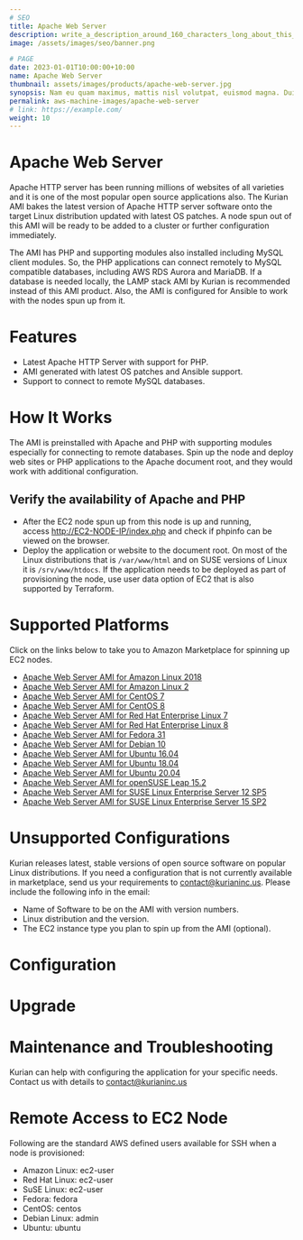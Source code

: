 ```yaml
---
# SEO
title: Apache Web Server
description: write_a_description_around_160_characters_long_about_this_WORK_POST
image: /assets/images/seo/banner.png

# PAGE
date: 2023-01-01T10:00:00+10:00
name: Apache Web Server
thumbnail: assets/images/products/apache-web-server.jpg
synopsis: Nam eu quam maximus, mattis nisl volutpat, euismod magna. Duis bibendum interdum placerat.
permalink: aws-machine-images/apache-web-server
# link: https://example.com/
weight: 10
---
```


Apache Web Server
=================

Apache HTTP server has been running millions of websites of all varieties and it is one of the most popular open source applications also. The Kurian AMI bakes the latest version of Apache HTTP server software onto the target Linux distribution updated with latest OS patches. A node spun out of this AMI will be ready to be added to a cluster or further configuration immediately.

The AMI has PHP and supporting modules also installed including MySQL client modules. So, the PHP applications can connect remotely to MySQL compatible databases, including AWS RDS Aurora and MariaDB. If a database is needed locally, the LAMP stack AMI by Kurian is recommended instead of this AMI product. Also, the AMI is configured for Ansible to work with the nodes spun up from it.

[](https://github.com/kurianinc/ami-pub/wiki/Apache-Web-Server#features)Features
================================================================================

*   Latest Apache HTTP Server with support for PHP.
*   AMI generated with latest OS patches and Ansible support.
*   Support to connect to remote MySQL databases.

[](https://github.com/kurianinc/ami-pub/wiki/Apache-Web-Server#how-it-works)How It Works
========================================================================================

The AMI is preinstalled with Apache and PHP with supporting modules especially for connecting to remote databases. Spin up the node and deploy web sites or PHP applications to the Apache document root, and they would work with additional configuration.

[](https://github.com/kurianinc/ami-pub/wiki/Apache-Web-Server#verify-the-availability-of-apache-and-php)Verify the availability of Apache and PHP
--------------------------------------------------------------------------------------------------------------------------------------------------

*   After the EC2 node spun up from this node is up and running, access [http://EC2-NODE-IP/index.php](http://ec2-node-ip/index.php) and check if phpinfo can be viewed on the browser.
*   Deploy the application or website to the document root. On most of the Linux distributions that is `/var/www/html` and on SUSE versions of Linux it is `/srv/www/htdocs`. If the application needs to be deployed as part of provisioning the node, use user data option of EC2 that is also supported by Terraform.

[](https://github.com/kurianinc/ami-pub/wiki/Apache-Web-Server#supported-platforms)Supported Platforms
======================================================================================================

Click on the links below to take you to Amazon Marketplace for spinning up EC2 nodes.

*   [Apache Web Server AMI for Amazon Linux 2018](https://aws.amazon.com/marketplace/pp/prodview-qkbhn57ess3qq?sr=0-1&ref_=beagle&applicationId=AWSMPContessa)
*   [Apache Web Server AMI for Amazon Linux 2](https://aws.amazon.com/marketplace/pp/prodview-jiyt4k2qtdr2i?sr=0-1&ref_=beagle&applicationId=AWSMPContessa)
*   [Apache Web Server AMI for CentOS 7](https://aws.amazon.com/marketplace/pp/prodview-wsrzifawnecrs?sr=0-2&ref_=beagle&applicationId=AWSMPContessa)
*   [Apache Web Server AMI for CentOS 8](https://aws.amazon.com/marketplace/pp/prodview-efpwzlgityucw?sr=0-2&ref_=beagle&applicationId=AWSMPContessa)
*   [Apache Web Server AMI for Red Hat Enterprise Linux 7](https://aws.amazon.com/marketplace/pp/prodview-gj4jhplyu2i6g?sr=0-1&ref_=beagle&applicationId=AWSMPContessa)
*   [Apache Web Server AMI for Red Hat Enterprise Linux 8](https://aws.amazon.com/marketplace/pp/B08VS542X8)
*   [Apache Web Server AMI for Fedora 31](https://aws.amazon.com/marketplace/pp/prodview-qf2dl7k7cikpa?sr=0-2&ref_=beagle&applicationId=AWSMPContessa)
*   [Apache Web Server AMI for Debian 10](https://aws.amazon.com/marketplace/pp/prodview-2h27mbf6nxjck)
*   [Apache Web Server AMI for Ubuntu 16.04](https://aws.amazon.com/marketplace/pp/prodview-bd65pkb6zv3uc?sr=0-2&ref_=beagle&applicationId=AWSMPContessa)
*   [Apache Web Server AMI for Ubuntu 18.04](https://aws.amazon.com/marketplace/pp/prodview-bftltwq5hr7bu?sr=0-2&ref_=beagle&applicationId=AWSMPContessa)
*   [Apache Web Server AMI for Ubuntu 20.04](https://aws.amazon.com/marketplace/pp/prodview-b6jahfzkoe5ae?sr=0-2&ref_=beagle&applicationId=AWSMPContessa)
*   [Apache Web Server AMI for openSUSE Leap 15.2](https://aws.amazon.com/marketplace/pp/B08W4F5KSD)
*   [Apache Web Server AMI for SUSE Linux Enterprise Server 12 SP5](https://aws.amazon.com/marketplace/pp/prodview-qofe3j6nojomi?sr=0-1&ref_=beagle&applicationId=AWSMPContessa)
*   [Apache Web Server AMI for SUSE Linux Enterprise Server 15 SP2](https://aws.amazon.com/marketplace/pp/prodview-rvlpiaa3zthaq)

[](https://github.com/kurianinc/ami-pub/wiki/Apache-Web-Server#unsupported-configurations)Unsupported Configurations
====================================================================================================================

Kurian releases latest, stable versions of open source software on popular Linux distributions. If you need a configuration that is not currently available in marketplace, send us your requirements to [contact@kurianinc.us](mailto:contact@kurianinc.us). Please include the following info in the email:

*   Name of Software to be on the AMI with version numbers.
*   Linux distribution and the version.
*   The EC2 instance type you plan to spin up from the AMI (optional).

[](https://github.com/kurianinc/ami-pub/wiki/Apache-Web-Server#configuration)Configuration
==========================================================================================

[](https://github.com/kurianinc/ami-pub/wiki/Apache-Web-Server#upgrade)Upgrade
==============================================================================

[](https://github.com/kurianinc/ami-pub/wiki/Apache-Web-Server#maintenance-and-troubleshooting)Maintenance and Troubleshooting
==============================================================================================================================

Kurian can help with configuring the application for your specific needs. Contact us with details to [contact@kurianinc.us](mailto:contact@kurianinc.us)

[](https://github.com/kurianinc/ami-pub/wiki/Apache-Web-Server#remote-access-to-ec2-node)Remote Access to EC2 Node
==================================================================================================================

Following are the standard AWS defined users available for SSH when a node is provisioned:

*   Amazon Linux: ec2-user
*   Red Hat Linux: ec2-user
*   SuSE Linux: ec2-user
*   Fedora: fedora
*   CentOS: centos
*   Debian Linux: admin
*   Ubuntu: ubuntu